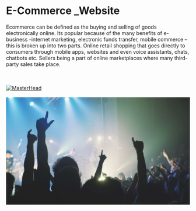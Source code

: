 # E-Commerce _Website
 Ecommerce can be defined as the buying and selling of goods electronically online. Its popular because of the many benefits of e-business -internet marketing, electronic funds transfer, mobile commerce – this is broken up into two parts. Online retail shopping that goes directly to consumers through mobile apps, websites and even voice assistants, chats, chatbots etc. Sellers being a part of online marketplaces where many third-party sales take place.



 
 <br><br>
[![MasterHead](ss.png)]()
 <br><br>
[![MasterHead](hi.jpg)]()
